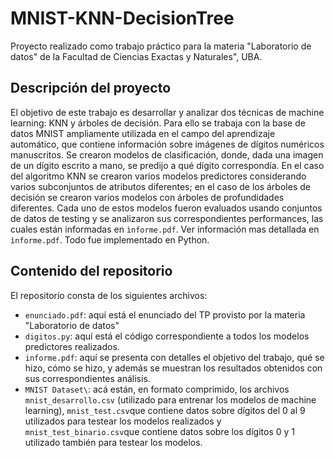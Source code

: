 # MNIST-KNN-DecisionTree

Proyecto realizado como trabajo práctico para la materia "Laboratorio de datos" de la Facultad de Ciencias Exactas
y Naturales", UBA. 

## Descripción del proyecto

El objetivo de este trabajo es desarrollar y analizar dos técnicas de machine learning: KNN y árboles de decisión. 
Para ello se trabaja con la base de datos MNIST ampliamente utilizada en el campo del aprendizaje automático, que 
contiene información sobre imágenes de dígitos numéricos manuscritos. Se crearon modelos de clasificación, donde, 
dada una imagen de un dígito escrito a mano, se predijo a qué dígito correspondía.
En el caso del algoritmo KNN se crearon varios modelos predictores considerando varios subconjuntos de 
atributos diferentes; en el caso de los árboles de decisión se crearon varios modelos con árboles de profundidades
diferentes. Cada uno de estos modelos fueron evaluados usando conjuntos de datos de testing y se analizaron sus 
correspondientes performances, las cuales están informadas en `ìnforme.pdf`.
Ver información mas detallada en `ìnforme.pdf`.
Todo fue implementado en Python. 

## Contenido del repositorio 

El repositorio consta de los siguientes archivos: 

- `enunciado.pdf`: aquí está el enunciado del TP provisto por la materia "Laboratorio de datos"
- `digitos.py`: aquí está el código correspondiente a todos los modelos predictores realizados.
- `informe.pdf`: aquí se presenta con detalles el objetivo del trabajo, qué se hizo, cómo se hizo, y además se
muestran los resultados obtenidos con sus correspondientes análisis.
- `MNIST Dataset\`: acá están, en formato comprimido, los archivos `mnist_desarrollo.csv` (utilizado para
entrenar los modelos de machine learning), `mnist_test.csv`que contiene datos sobre dígitos del 0 al 9
utilizados para testear los modelos realizados y `mnist_test_binario.csv`que contiene datos sobre los dígitos
0 y 1 utilizado también para testear los modelos. 
